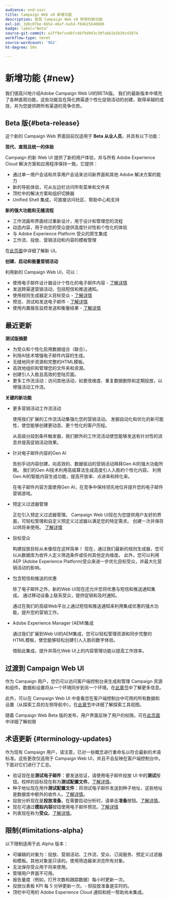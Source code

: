 ```yaml
---
audience: end-user
title: Campaign Web v8 新增功能
description: 发现 Campaign Web v8 附带的新功能
exl-id: 3d8c07be-665e-46af-ba5d-f04b25b40880
badge: label="Beta"
source-git-commit: e2ff9efcedbfc46f9d943c30fabb1b3b39c43b74
workflow-type: tm+mt
source-wordcount: '962'
ht-degree: 56%

---
```



# 新增功能 {#new}


我们很高兴地介绍Adobe Campaign Web UI的BETA版。 我们的最新版本中填充了各种直观功能，这些功能旨在简化跨渠道个性化促销活动的创建，取得卓越的成效，并为您提供跨所有渠道的竞争优势。

## Beta 版{#beta-release}

这个新的 Campaign Web 界面目前仅适用于 **Beta 从业人员**，并具有以下功能：

**现代、直观且统一的体验**

Campaign 的新 Web UI 提供了新的用户体验，并与所有 Adobe Experience Cloud 解决方案和应用程序保持一致。它提供：

* 通过单一用户会话和共享用户会话来访问新界面和其他 Adobe 解决方案的能力
* 新的导航体验，可从左边栏访问所有菜单和文件夹
* 顶栏中的解决方案和组织切换器
* Unified Shell 集成，可直接访问社区、帮助中心和支持

**新的强大功能和无缝流程**

* 工作流画布界面经过重新设计，用于设计和管理您的流程
* 动态内容，用于向您的受众提供高度针对性和个性化的体验
* 与 Adobe Experience Platform 受众的原生集成
* 工作流、投放、营销活动和内容的模板管理

在[此页面](../get-started/user-interface.md)中详细了解新 UI。

**创建、启动和衡量营销活动**

利用新的 Campaign Web UI，可以：

* 使用电子邮件设计器设计个性化的电子邮件内容 - [了解详情](../content/edit-content.md)
* 发送跨渠道营销活动，包括短信和推送通知。
* 使用规则生成器定义目标受众 - [了解详情](../audience/about-audiences.md)
* 预览、测试和发送电子邮件 - [了解详情](../monitor/prepare-send.md)
* 使用内置报告监控发送和衡量结果 - [了解详情](../reporting/delivery-reports.md)


## 最近更新


**测试版摘要**

* 为受众和个性化启用数据组合（联合）。
* 利用AI技术增强电子邮件内容的生成。
* 无缝地同步资源和完整的HTML模板。
* 高效地组织和管理您的文件夹和资源。
* 创建引人入胜且高效的登陆页面。
* 更多工作流活动：访问其他活动，如更改维度、重复数据删除和定期投放，以增强活动工作流。

**关键的新功能**

* 更多营销活动工作流活动

  使用我们扩展的工作流活动集强化您的营销活动。 发掘自动化和优化的新可能性，使您能够创建更动态、更个性化的客户历程。

  从高级分段到条件触发器，我们额外的工作流活动使您能够发送有针对性的消息并提高促销活动效果。

* 针对电子邮件内容的Gen AI

  告别手动内容创建，向高效的、数据驱动的营销活动拜拜Gen AI的强大功能所赐。  我们的Gen AI技术利用高级算法生成高度引人入胜的个性化内容。 利用Gen AI的智能内容生成功能，提高开放率、点进率和转化率。

  在电子邮件内容方面使用Gen AI，在竞争中保持领先地位并提升您的电子邮件营销游戏。


* 预定义过滤器管理

  正在引入预定义过滤器管理。 Campaign Web UI现在为您提供用户友好的界面，可轻松管理和自定义预定义过滤器以满足您的特定需求。 创建一次并保存以供将来使用。 [了解详情](../personalization/predefined-filters.md)


* 目标受众

  构建投放目标从未像现在这样简单！ 现在，通过我们最新的规则生成器，您可以从数据库为收件人定义筛选条件或任何其他定向维度。 此外，您可以利用AEP (Adobe Experience Platform)受众来进一步优化目标受众，并最大化营销活动的影响。

* 包含短信和推送的优惠

  除了电子邮件之外，新的Web UI现在还允许您将优惠与短信和推送通知集成。 通过移动设备上联系受众，提供促销和及时通知。

  通过在我们的高级Web平台上通过短信和推送通知来利用集成优惠的强大功能，提升您的营销工作。

* Adobe Experience Manager (AEM)集成

  通过我们扩展到Web UI的AEM集成，您可以轻松管理资源和同步完整的HTML模板，使您能够轻松创建引人入胜的数字体验。

  借助此集成，提升并简化Web UI上的内容管理功能以提高工作效率。

## 过渡到 Campaign Web UI

作为 Campaign 用户，您仍可以访问客户端控制台来生成和管理 Campaign 资源和组件。数据和设置将从一个环境同步到另一个环境。在[此章节](../get-started/get-started.md#about-campaign-client-consoleac-client)中了解更多信息。

此外，可以在 Campaign Web UI 中查看您在客户端控制台中可用的所有数据和设置（从探索工具的左侧导航中）。在[此章节](../get-started/user-interface.md#explorer-user-interface-explorer)中详细了解探索工具视图。

随着 Campaign Web Beta 版的发布，用户界面反映了用户的权限。可在[此页面](../get-started/permissions.md)中详细了解权限

## 术语更新 {#terminology-updates}

作为现有 Campaign 用户，请注意，已对一些概念进行重命名以符合最新的术语标准。这些更改仅适用于 Campaign Web UI，并且不会反映在客户端控制台中。下面对它们进行了汇总。

* 验证现在是&#x200B;**测试电子邮件**：要发送验证，请使用电子邮件投放 UI 中的&#x200B;**测试**&#x200B;按钮。校样的目标现在称为&#x200B;**测试配置文件**。[了解详情](../preview-test/test-deliveries.md)。
* 种子地址现在用作&#x200B;**测试配置文件**：将测试电子邮件发送到种子地址，这些地址是数据库中额外的收件人。[了解详情](../preview-test/test-deliveries.md)。
* 投放分析现在是&#x200B;**投放准备**。在需要启动分析时，请单击&#x200B;**准备**&#x200B;按钮。[了解详情](../monitor/prepare-send.md)。
* 现在可通过&#x200B;**模拟内容**&#x200B;按钮使用电子邮件预览。[了解详情](../preview-test/preview-test.md)
* 列表现在称为&#x200B;**受众**。[了解详情](../audience/about-audiences.md)。

## 限制{#limitations-alpha}

以下限制适用于此 Alpha 版本：

* 可编辑的对象为：投放、营销活动、工作流、受众、订阅服务、预定义过滤器和模板。其他对象是只读的。使用筛选器来浏览所有对象。
* 无法保存受众用于将来使用。
* 管理用户界面不可用。
* 报告量度（例如，打开次数和跟踪数据）每小时更新一次。
* 投放仪表板 KPI 每 5 分钟更新一次。- 但投放准备是实时的。
* 顶栏中可用的 Adobe Experience Cloud 通知和统一帮助尚未集成。

